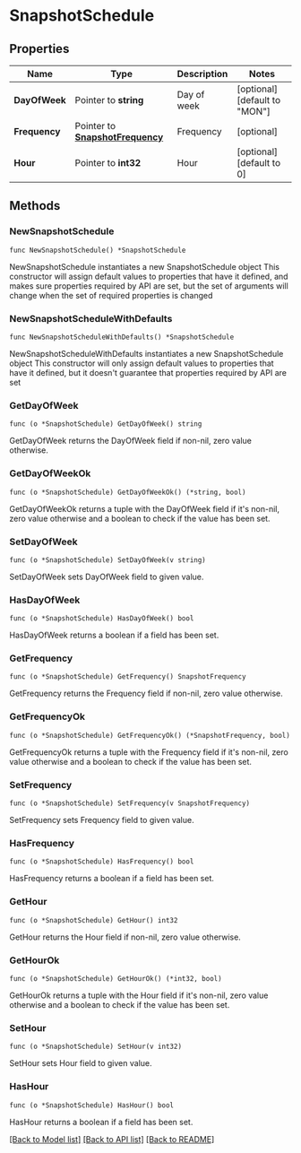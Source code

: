 # SnapshotSchedule

## Properties

Name | Type | Description | Notes
------------ | ------------- | ------------- | -------------
**DayOfWeek** | Pointer to **string** | Day of week | [optional] [default to "MON"]
**Frequency** | Pointer to [**SnapshotFrequency**](SnapshotFrequency.md) | Frequency | [optional] 
**Hour** | Pointer to **int32** | Hour | [optional] [default to 0]

## Methods

### NewSnapshotSchedule

`func NewSnapshotSchedule() *SnapshotSchedule`

NewSnapshotSchedule instantiates a new SnapshotSchedule object
This constructor will assign default values to properties that have it defined,
and makes sure properties required by API are set, but the set of arguments
will change when the set of required properties is changed

### NewSnapshotScheduleWithDefaults

`func NewSnapshotScheduleWithDefaults() *SnapshotSchedule`

NewSnapshotScheduleWithDefaults instantiates a new SnapshotSchedule object
This constructor will only assign default values to properties that have it defined,
but it doesn't guarantee that properties required by API are set

### GetDayOfWeek

`func (o *SnapshotSchedule) GetDayOfWeek() string`

GetDayOfWeek returns the DayOfWeek field if non-nil, zero value otherwise.

### GetDayOfWeekOk

`func (o *SnapshotSchedule) GetDayOfWeekOk() (*string, bool)`

GetDayOfWeekOk returns a tuple with the DayOfWeek field if it's non-nil, zero value otherwise
and a boolean to check if the value has been set.

### SetDayOfWeek

`func (o *SnapshotSchedule) SetDayOfWeek(v string)`

SetDayOfWeek sets DayOfWeek field to given value.

### HasDayOfWeek

`func (o *SnapshotSchedule) HasDayOfWeek() bool`

HasDayOfWeek returns a boolean if a field has been set.

### GetFrequency

`func (o *SnapshotSchedule) GetFrequency() SnapshotFrequency`

GetFrequency returns the Frequency field if non-nil, zero value otherwise.

### GetFrequencyOk

`func (o *SnapshotSchedule) GetFrequencyOk() (*SnapshotFrequency, bool)`

GetFrequencyOk returns a tuple with the Frequency field if it's non-nil, zero value otherwise
and a boolean to check if the value has been set.

### SetFrequency

`func (o *SnapshotSchedule) SetFrequency(v SnapshotFrequency)`

SetFrequency sets Frequency field to given value.

### HasFrequency

`func (o *SnapshotSchedule) HasFrequency() bool`

HasFrequency returns a boolean if a field has been set.

### GetHour

`func (o *SnapshotSchedule) GetHour() int32`

GetHour returns the Hour field if non-nil, zero value otherwise.

### GetHourOk

`func (o *SnapshotSchedule) GetHourOk() (*int32, bool)`

GetHourOk returns a tuple with the Hour field if it's non-nil, zero value otherwise
and a boolean to check if the value has been set.

### SetHour

`func (o *SnapshotSchedule) SetHour(v int32)`

SetHour sets Hour field to given value.

### HasHour

`func (o *SnapshotSchedule) HasHour() bool`

HasHour returns a boolean if a field has been set.


[[Back to Model list]](../README.md#documentation-for-models) [[Back to API list]](../README.md#documentation-for-api-endpoints) [[Back to README]](../README.md)


